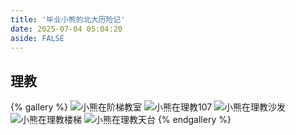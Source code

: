 ```yaml
---
title: '毕业小熊的北大历险记'
date: 2025-07-04 05:04:20
aside: FALSE
---
```

## 理教
{% gallery %}
![小熊在阶梯教室](https://s2.loli.net/2025/07/03/HBIQ3CZaOPjSpD8.jpg)
![小熊在理教107](https://s2.loli.net/2025/07/03/mfXHP51Qhn9rDuW.jpg)
![小熊在理教沙发](https://s2.loli.net/2025/07/03/ONZIrWt4QneukDb.jpg)
![小熊在理教楼梯](https://s2.loli.net/2025/07/03/e6jJYkXlKDcFoN7.jpg)
![小熊在理教天台](https://s2.loli.net/2025/07/03/g1slrutvkmMU4A8.jpg)
{% endgallery %}